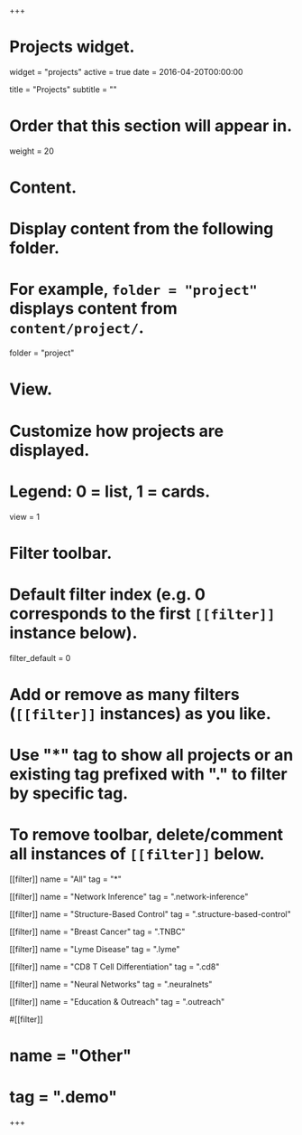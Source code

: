 +++
# Projects widget.
widget = "projects"
active = true
date = 2016-04-20T00:00:00

title = "Projects"
subtitle = ""

# Order that this section will appear in.
weight = 20

# Content.
# Display content from the following folder.
# For example, `folder = "project"` displays content from `content/project/`.
folder = "project"

# View.
# Customize how projects are displayed.
# Legend: 0 = list, 1 = cards.
view = 1

# Filter toolbar.

# Default filter index (e.g. 0 corresponds to the first `[[filter]]` instance below).
filter_default = 0

# Add or remove as many filters (`[[filter]]` instances) as you like.
# Use "*" tag to show all projects or an existing tag prefixed with "." to filter by specific tag.
# To remove toolbar, delete/comment all instances of `[[filter]]` below.
[[filter]]
  name = "All"
  tag = "*"

[[filter]]
   name = "Network Inference"
   tag = ".network-inference"

   
 [[filter]]
   name = "Structure-Based Control"
   tag = ".structure-based-control" 
   
 [[filter]]
   name = "Breast Cancer"
   tag = ".TNBC"

 [[filter]]
   name = "Lyme Disease"
   tag = ".lyme" 
   
 [[filter]]
   name = "CD8 T Cell Differentiation"
   tag = ".cd8" 
   
   
 [[filter]]
   name = "Neural Networks"
   tag = ".neuralnets"  
      
   
[[filter]]
   name = "Education & Outreach"
   tag = ".outreach"
   
   
#[[filter]]
#  name = "Other"
#  tag = ".demo"

+++

